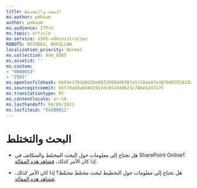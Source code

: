 ```yaml
---
title: البحث والتختلط
ms.author: pebaum
author: pebaum
ms.audience: ITPro
ms.topic: article
ms.service: o365-administration
ROBOTS: NOINDEX, NOFOLLOW
localization_priority: Normal
ms.collection: Adm_O365
ms.assetid: ''
ms.custom:
- "9000653"
- "2505"
ms.openlocfilehash: 6e04e1f6dd0d3be08f2698ddb907a5c58ee07e38f8403926188006f799537026
ms.sourcegitcommit: b5f7da89a650d2915dc652449623c78be6247175
ms.translationtype: MT
ms.contentlocale: ar-SA
ms.lasthandoff: 08/05/2021
ms.locfileid: "54109011"
---
```

# <a name="search-and-hybrid"></a>البحث والتختلط

- هل تحتاج إلى معلومات حول البحث المختلط والمتكاتف في SharePoint Online؟ إذا كان الأمر كذلك، [فشاهد هذه المقالة](https://docs.microsoft.com/sharepoint/hybrid/hybrid-search-in-sharepoint).

- هل تحتاج إلى معلومات حول التخطيط لبحث مختلط مختلط؟  إذا كان الأمر كذلك، [فشاهد هذه المقالة](https://docs.microsoft.com/sharepoint/hybrid/plan-hybrid-federated-search).




